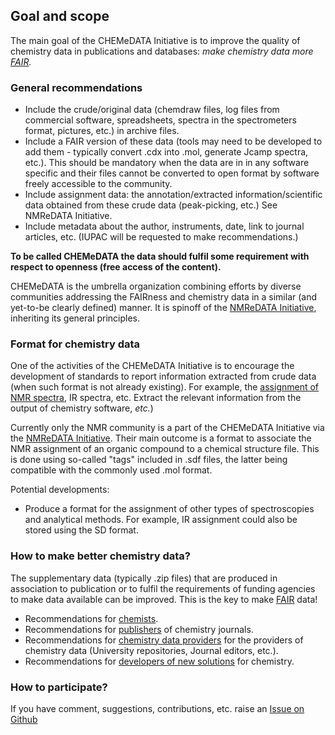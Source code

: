 ## Goal and scope
The main goal of the CHEMeDATA Initiative is to improve the quality of chemistry data in publications and databases: *make chemistry data more [FAIR](https://www.go-fair.org/fair-principles/).*
<!--- <h3 style="background-color:DodgerBlue;">This website is under construction</h3> ---> 

### General recommendations

- Include the crude/original data (chemdraw files, log files from commercial software, spreadsheets, spectra in the spectrometers format, pictures, etc.) in archive files.
- Include a FAIR version of these data (tools may need to be developed to add them - typically convert .cdx into .mol, generate Jcamp spectra, etc.). This should be mandatory when the data are in in any software specific and their files cannot be converted to open format by software freely accessible to the community.
- Include assignment data: the annotation/extracted information/scientific data obtained from these crude data (peak-picking, etc.) See NMReDATA Initiative.
- Include metadata about the author, instruments, date, link to journal articles, etc. (IUPAC will be requested to make recommendations.)

**To be called CHEMeDATA the data should fulfil some requirement with respect to openness (free access of the content).**

CHEMeDATA is the umbrella organization combining efforts by diverse communities addressing the FAIRness and chemistry data in a similar (and yet-to-be clearly defined) manner. It is spinoff of the [NMReDATA Initiative](https://www.nmredata.org), inheriting its general principles.

### Format for chemistry data

One of the activities of the CHEMeDATA Initiative is to encourage the development of standards to report information extracted from crude data (when such format is not already existing). For example, the [assignment of NMR spectra](https://nmredata.org/), IR spectra, etc. Extract the relevant information from the output of chemistry software, *etc.*)

Currently only the NMR community is a part of the CHEMeDATA Initiative via the [NMReDATA Initiative](https://nmredata.org/). Their main outcome is a format to associate the NMR assignment of an organic compound to a chemical structure file. This is done using so-called "tags" included in .sdf files, the latter being  compatible with the commonly used .mol format.

Potential developments:
- Produce a format for the assignment of other types of spectroscopies and analytical methods. For example, IR assignment could also be stored using the SD format. 

### How to make better chemistry data?

The supplementary data (typically .zip files) that are produced in association to publication or to fulfil the requirements of funding agencies to make data available can be improved. This is the key to make [FAIR](https://www.go-fair.org/fair-principles/) data!

- Recommendations for [chemists](chemists.md).
- Recommendations for [publishers](publishers.md) of chemistry journals.
- Recommendations for [chemistry data providers](data_provider.md) for the providers of chemistry data (University repositories, Journal editors, etc.).
- Recommendations for [developers of new solutions](developer.md) for chemistry.

<!---
[t](test_html_javascritp.html) 
---> 
### How to participate?
If you have comment, suggestions, contributions, etc. raise an [Issue on Github](https://github.com/CHEMeDATA/CHEMeDATA.github.io/issues)
